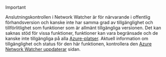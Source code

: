 > [!IMPORTANT]
> Anslutningskontrollen i Network Watcher är för närvarande i offentlig förhandsversion och kanske inte har samma grad av tillgänglighet och tillförlitlighet som funktioner som är allmänt tillgängliga versionen. Det kan saknas stöd för vissa funktioner, funktioner kan vara begränsade och de kanske inte tillgängliga på alla [Azure-platser](https://azure.microsoft.com/regions/). Aktuell information om tillgänglighet och status för den här funktionen, kontrollera den [Azure Network Watcher uppdaterar](https://azure.microsoft.com/updates/?product=network-watcher) sidan. 